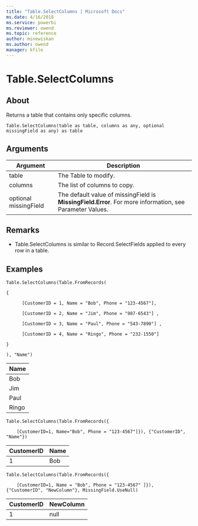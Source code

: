 ```yaml
---
title: "Table.SelectColumns | Microsoft Docs"
ms.date: 4/16/2018
ms.service: powerbi
ms.reviewer: owend
ms.topic: reference
author: minewiskan
ms.author: owend
manager: kfile
---
```

# Table.SelectColumns

  
## About  
Returns a table that contains only specific columns.  
  
```  
Table.SelectColumns(table as table, columns as any, optional missingField as any) as table  
```  
  
## Arguments  
  
|Argument|Description|  
|------------|---------------|  
|table|The Table to modify.|  
|columns|The list of columns to copy.|  
|optional missingField|The default value of missingField is **MissingField.Error**. For more information, see Parameter Values.|  
  
## <a name="__toc360789584"></a>Remarks  
  
-   Table.SelectColumns is similar to Record.SelectFields applied to every row in a table.  
  
## Examples  
  
```  
Table.SelectColumns(Table.FromRecords(  
  
{  
  
      [CustomerID = 1, Name = "Bob", Phone = "123-4567"],  
  
      [CustomerID = 2, Name = "Jim", Phone = "987-6543"] ,  
  
      [CustomerID = 3, Name = "Paul", Phone = "543-7890"] ,  
  
      [CustomerID = 4, Name = "Ringo", Phone = "232-1550"]  
  
}  
  
), "Name")  
```  
  
|Name|  
|--------|  
|Bob|  
|Jim|  
|Paul|  
|Ringo|  
  
```  
Table.SelectColumns(Table.FromRecords({  
  
    [CustomerID=1, Name="Bob", Phone = "123-4567"]}), {"CustomerID", "Name"})  
```  
  
|CustomerID|Name|  
|--------------|--------|  
|1|Bob|  
  
```  
Table.SelectColumns(Table.FromRecords({  
  
    [CustomerID=1, Name = "Bob", Phone = "123-4567" ]}), {"CustomerID", "NewColumn"}, MissingField.UseNull)  
```  
  
|CustomerID|NewColumn|  
|--------------|-------------|  
|1|null|  
  
